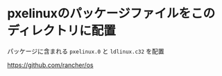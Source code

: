 # pxelinuxのパッケージファイルをこのディレクトリに配置

パッケージに含まれる `pxelinux.0` と `ldlinux.c32` を配置

https://github.com/rancher/os